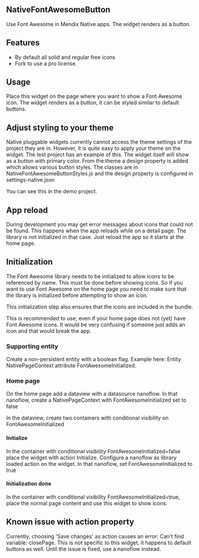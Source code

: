 ## NativeFontAwesomeButton
Use Font Awesome in Mendix Native apps. The widget renders as a button.

## Features
- By default all solid and regular free icons
- Fork to use a pro license.

## Usage
Place this widget on the page where you want to show a Font Awesome icon. The widget renders as a button, it can be styled similar to default buttons.

## Adjust styling to your theme
Native pluggable widgets currently cannot access the theme settings of the project they are in. However, it is quite easy to apply your theme on the widget. The test project has an example of this. The widget itself will show as a button with primary color. From the theme a design property is added which allows various button styles. The classes are in NativeFontAwesomeButtonStyles.js and the design property is configured in settings-native.json

You can see this in the demo project.

## App reload
During development you may get error messages about icons that could not be found. This happens when the app reloads while on a detail page. The library is not initialized in that case. Just reload the app so it starts at the home page.

## Initialization
The Font Awesome library needs to be initialized to allow icons to be referenced by name. This must be done before showing icons. So if you want to use Font Awesome on the home page you need to make sure that the library is initialized before attempting to show an icon.

This initialization step also ensures that the icons are included in the bundle.

This is recommended to use, even if your home page does not (yet) have Font Awesome icons. It would be very confusing if someone just adds an icon and that would break the app.

### Supporting entity
Create a non-persistent entity with a boolean flag. Example here: Entity NativePageContext attribute FontAwesomeInitialized.

### Home page
On the home page add a dataview with a datasource nanoflow. In that nanoflow, create a NativePageContext with FontAwesomeInitialized set to false

In the dataview, create two containers with conditional visibility on FontAwesomeInitialized

#### Initialize
In the container with conditional visibility FontAwesomeInitialized=false place the widget with action Initialize. Configure a nanoflow as library loaded action on the widget. In that nanoflow, set FontAwesomeInitialized to true

#### Initialization done
In the container with conditional visibility FontAwesomeInitialized=true, place the normal page content and use this widget to show icons.

## Known issue with action property
Currently, choosing 'Save changes' as action causes an error: Can't find variable: closePage. This is not specific to this widget, it happens to default buttons as well. Until the issue is fixed, use a nanoflow instead.